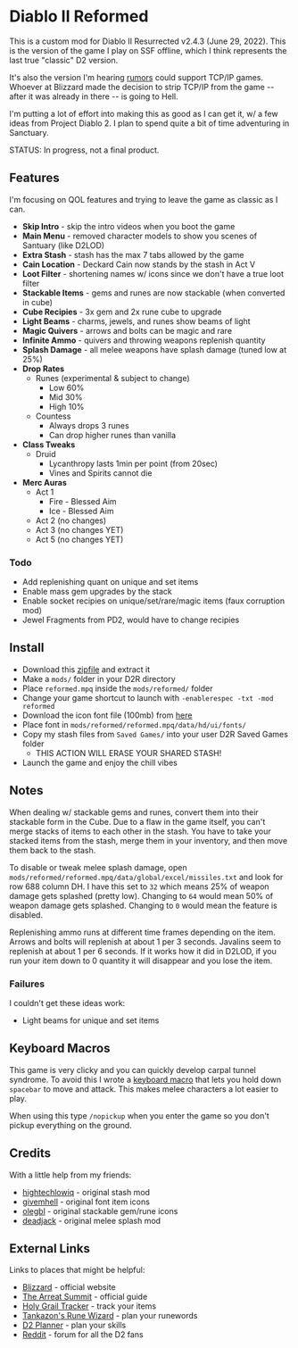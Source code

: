 # Diablo II Reformed

This is a custom mod for Diablo II Resurrected v2.4.3 (June 29, 2022).  This is the version of the game I play on SSF offline, which I think represents the last true "classic" D2 version.

It's also the version I'm hearing [rumors](https://www.d2rmodding.com/remodded) could support TCP/IP games.  Whoever at Blizzard made the decision to strip TCP/IP from the game -- after it was already in there -- is going to Hell.

I'm putting a lot of effort into making this as good as I can get it, w/ a few ideas from Project Diablo 2.  I plan to spend quite a bit of time adventuring in Sanctuary.

STATUS: In progress, not a final product.

## Features

I'm focusing on QOL features and trying to leave the game as classic as I can.

- **Skip Intro** - skip the intro videos when you boot the game
- **Main Menu** - removed character models to show you scenes of Santuary (like D2LOD)
- **Extra Stash** - stash has the max 7 tabs allowed by the game
- **Cain Location** - Deckard Cain now stands by the stash in Act V
- **Loot Filter** - shortening names w/ icons since we don't have a true loot filter
- **Stackable Items** - gems and runes are now stackable (when converted in cube)
- **Cube Recipies** - 3x gem and 2x rune cube to upgrade
- **Light Beams** - charms, jewels, and runes show beams of light
- **Magic Quivers** - arrows and bolts can be magic and rare
- **Infinite Ammo** - quivers and throwing weapons replenish quantity
- **Splash Damage** - all melee weapons have splash damage (tuned low at 25%)
- **Drop Rates**
    - Runes (experimental & subject to change)
        - Low 60%
        - Mid 30%
        - High 10%
    - Countess
        - Always drops 3 runes
        - Can drop higher runes than vanilla
- **Class Tweaks**
    - Druid
        - Lycanthropy lasts 1min per point (from 20sec)
        - Vines and Spirits cannot die
- **Merc Auras**
    - Act 1
        - Fire - Blessed Aim
        - Ice - Blessed Aim
    - Act 2 (no changes)
    - Act 3 (no changes YET)
    - Act 5 (no changes YET)

### Todo

- Add replenishing quant on unique and set items
- Enable mass gem upgrades by the stack
- Enable socket recipies on unique/set/rare/magic items (faux corruption mod)
- Jewel Fragments from PD2, would have to change recipies

## Install

- Download this [zipfile](https://github.com/whipowill/d2r-mod-reformed/archive/master.zip) and extract it
- Make a ``mods/`` folder in your D2R directory
- Place ``reformed.mpq`` inside the ``mods/reformed/`` folder
- Change your game shortcut to launch with ``-enablerespec -txt -mod reformed``
- Download the icon font file (100mb) from [here](https://mega.nz/folder/2d5DQBQC#VQoZVQUwnf0JzgEr1qplYg)
- Place font in ``mods/reformed/reformed.mpq/data/hd/ui/fonts/``
- Copy my stash files from ``Saved Games/`` into your user D2R Saved Games folder
    - THIS ACTION WILL ERASE YOUR SHARED STASH!
- Launch the game and enjoy the chill vibes

## Notes

When dealing w/ stackable gems and runes, convert them into their stackable form in the Cube.  Due to a flaw in the game itself, you can't merge stacks of items to each other in the stash.  You have to take your stacked items from the stash, merge them in your inventory, and then move them back to the stash.

To disable or tweak melee splash damage, open ``mods/reformed/reformed.mpq/data/global/excel/missiles.txt`` and look for row 688 column DH.  I have this set to ``32`` which means 25% of weapon damage gets splashed (pretty low).  Changing to ``64`` would mean 50% of weapon damage gets splashed.  Changing to ``0`` would mean the feature is disabled.

Replenishing ammo runs at different time frames depending on the item.  Arrows and bolts will replenish at about 1 per 3 seconds.  Javalins seem to replenish at about 1 per 6 seconds.  If it works how it did in D2LOD, if you run your item down to 0 quantity it will disappear and you lose the item.

### Failures

I couldn't get these ideas work:

- Light beams for unique and set items

## Keyboard Macros

This game is very clicky and you can quickly develop carpal tunnel syndrome.  To avoid this I wrote a [keyboard macro](https://github.com/whipowill/ahk-autoattack) that lets you hold down ``spacebar`` to move and attack.  This makes melee characters a lot easier to play.

When using this type ``/nopickup`` when you enter the game so you don't pickup everything on the ground.

## Credits

With a little help from my friends:

- [hightechlowiq](https://github.com/HighTechLowIQ/ModdingDiablo2Resurrected) - original stash mod
- [givemhell](https://www.nexusmods.com/diablo2resurrected/mods/102?tab=files&file_id=507) - original font item icons
- [olegbl](https://www.nexusmods.com/diablo2resurrected/mods/176?tab=description) - original stackable gem/rune icons
- [deadjack](https://www.nexusmods.com/diablo2resurrected/mods/8?tab=files) - original melee splash mod

## External Links

Links to places that might be helpful:

- [Blizzard](https://diablo2.blizzard.com/en-us/) - official website
- [The Arreat Summit](http://classic.battle.net/diablo2exp/) - official guide
- [Holy Grail Tracker](https://d2-holy-grail.herokuapp.com/) - track your items
- [Tankazon's Rune Wizard](https://fabd.github.io/diablo2/runewizard/index.html) - plan your runewords
- [D2 Planner](https://d2planner.github.io/skills/) - plan your skills
- [Reddit](https://www.reddit.com/r/diablo2/) - forum for all the D2 fans